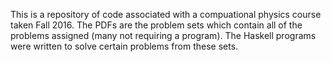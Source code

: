 This is a repository of code associated with a compuational physics course taken Fall 2016. 
The PDFs are the problem sets which contain all of the problems assigned (many not requiring a program).
The Haskell programs were written to solve certain problems from these sets. 
